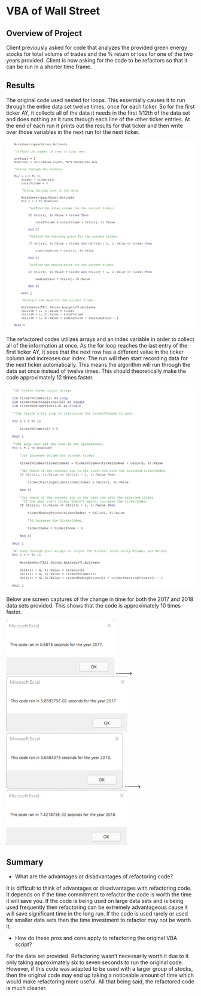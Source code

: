 # VBA of Wall Street

## Overview of Project

Client previously asked for code that analyzes the provided green energy stocks for total volume of trades and the % return or loss for one of the two years provided. Client is now asking for the code to be refactors so that it can be run in a shorter time frame.

## Results

The original code used nested for loops. This essentially causes it to run through the entire data set twelve times, once for each ticker. So for the first ticker AY, it collects all of the data it needs in the first 1/12th of the data set and does nothing as it runs through each line of the other ticker entries. At the end of each run it prints out the results for that ticker and then write over those variables in the next run for the next ticker. 

![VBA_Challenge_code_original.png](https://github.com/justinkirk8/stock-analysis/blob/main/Resources/VBA_Challenge_code_original.png)  

The refactored codes utilizes arrays and an index variable in order to collect all of the information at once. As the for loop reaches the last entry of the first ticker AY, it sees that the next row has a different value in the ticker column and increases our index. The run will then start recording data for the next ticker automatically. This means the algorithm will run through the data set once instead of twelve times. This should theoretically make the code approximately 12 times faster.

![VBA_Challenge_code_Refactored.png](https://github.com/justinkirk8/stock-analysis/blob/main/Resources/VBA_Challenge_code_Refactored.png)  

Below are screen captures of the change in time for both the 2017 and 2018 data sets provided. This shows that the code is approximately 10 times faster.

![VBA_Challenge_prior_2017.png](https://github.com/justinkirk8/stock-analysis/blob/main/Resources/VBA_Challenge_prior_2017.png)  ----> ![VBA_Challenge_2017.png](https://github.com/justinkirk8/stock-analysis/blob/main/Resources/VBA_Challenge_2017.png)  
![VBA_Challenge_prior_2018.png](https://github.com/justinkirk8/stock-analysis/blob/main/Resources/VBA_Challenge_prior_2018.png)  ----> ![VBA_Challenge_2018.png](https://github.com/justinkirk8/stock-analysis/blob/main/Resources/VBA_Challenge_2018.png)  

## Summary

- What are the advantages or disadvantages of refactoring code?

It is difficult to think of advantages or disadvantages with refactoring code. It depends on if the time commitment to refactor the code is worth the time it will save you. If the code is being used on large data sets and is being used frequently then refactoring can be extremely advantageous cause it will save significant time in the long run. If the code is used rarely or used for smaller data sets then the time investment to refactor may not be worth it.
- How do these pros and cons apply to refactoring the original VBA script?

For the data set provided. Refactoring wasn’t necessarily worth it due to it only taking approximately six to seven seconds to run the original code. However, if this code was adapted to be used with a larger group of stocks, then the original code may end up taking a noticeable amount of time which would make refactoring more useful. All that being said, the refactored code is much cleaner.
